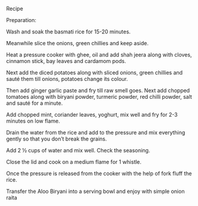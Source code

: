 Recipe

Preparation:

Wash and soak the basmati rice for 15-20 minutes.

Meanwhile slice the onions, green chillies and keep aside.

Heat a pressure cooker with ghee, oil and add shah jeera along with cloves, cinnamon stick, bay leaves and cardamom pods.

Next add the diced potatoes along with sliced onions, green chillies and sauté them till onions, potatoes change its colour.

Then add ginger garlic paste and fry till raw smell goes. Next add chopped tomatoes along with biryani powder, turmeric powder, red chilli powder, salt and sauté for a minute.

Add chopped mint, coriander leaves, yoghurt, mix well and fry for 2-3 minutes on low flame.

Drain the water from the rice and add to the pressure and mix everything gently so that you don’t break the grains.

Add 2 ½ cups of water and mix well. Check the seasoning.

Close the lid and cook on a medium flame for 1 whistle.

Once the pressure is released from the cooker with the help of fork fluff the rice.

Transfer the Aloo Biryani into a serving bowl and enjoy with simple onion raita
